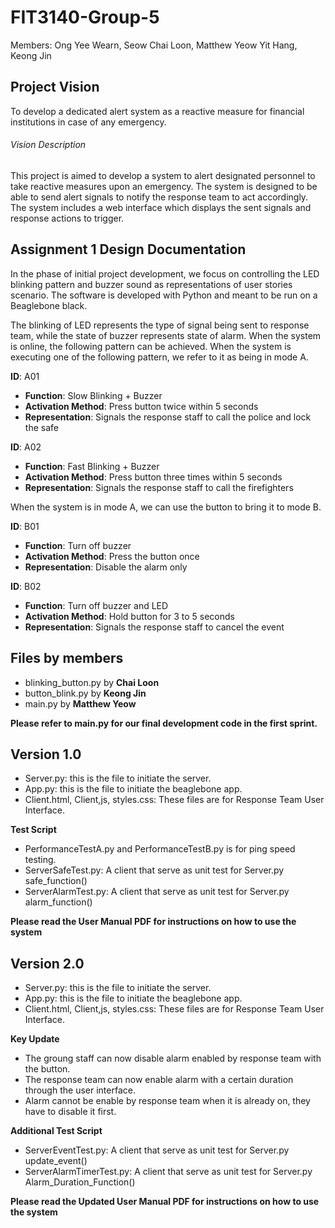# FIT3140-Group-5
Members: Ong Yee Wearn, Seow Chai Loon, Matthew Yeow Yit Hang, Keong Jin

## Project Vision
To develop a dedicated alert system as a reactive measure for financial institutions in case of any emergency.
###### Vision Description
This project is aimed to develop a system to alert designated personnel to take reactive measures upon an emergency. The system is designed to be able to send alert signals to notify the response team to act accordingly. The system includes a web interface which displays the sent signals and response actions to trigger.

## Assignment 1 Design Documentation

In the phase of initial project development, we focus on controlling the LED blinking pattern and buzzer sound as representations of user stories scenario. The software is developed with Python and meant to be run on a Beaglebone black.

The blinking of LED represents the type of signal being sent to response team, while the state of buzzer represents state of alarm.
When the system is online, the following pattern can be achieved. When the system is executing one of the following pattern, we refer to it as being in mode A.

**ID**: A01
- **Function**: Slow Blinking + Buzzer
- **Activation Method**: Press button twice within 5 seconds
- **Representation**: Signals the response staff to call the police and lock the safe

**ID**: A02
- **Function**: Fast Blinking + Buzzer
- **Activation Method**: Press button three times within 5 seconds
- **Representation**: Signals the response staff to call the firefighters


When the system is in mode A, we can use the button to bring it to mode B.

**ID**: B01
- **Function**: Turn off buzzer
- **Activation Method**: Press the button once
- **Representation**: Disable the alarm only

**ID**: B02
- **Function**: Turn off buzzer and LED
- **Activation Method**: Hold button for 3 to 5 seconds
- **Representation**: Signals the response staff to cancel the event

## Files by members
- blinking_button.py by **Chai Loon**
- button_blink.py by **Keong Jin**
- main.py by **Matthew Yeow**

**Please refer to main.py for our final development code in the first sprint.**

## Version 1.0
- Server.py: this is the file to initiate the server.
- App.py: this is the file to initiate the beaglebone app.
- Client.html, Client,js, styles.css: These files are for Response Team User Interface.

**Test Script**
- PerformanceTestA.py and PerformanceTestB.py is for ping speed testing.
- ServerSafeTest.py: A client that serve as unit test for Server.py safe_function()
- ServerAlarmTest.py: A client that serve as unit test for Server.py alarm_function()

**Please read the User Manual PDF for instructions on how to use the system**

## Version 2.0
- Server.py: this is the file to initiate the server.
- App.py: this is the file to initiate the beaglebone app.
- Client.html, Client,js, styles.css: These files are for Response Team User Interface.

**Key Update**
- The groung staff can now disable alarm enabled by response team with the button.
- The response team can now enable alarm with a certain duration through the user interface.
- Alarm cannot be enable by response team when it is already on, they have to disable it first.

**Additional Test Script**
- ServerEventTest.py: A client that serve as unit test for Server.py update_event()
- ServerAlarmTimerTest.py: A client that serve as unit test for Server.py Alarm_Duration_Function()

**Please read the Updated User Manual PDF for instructions on how to use the system**
